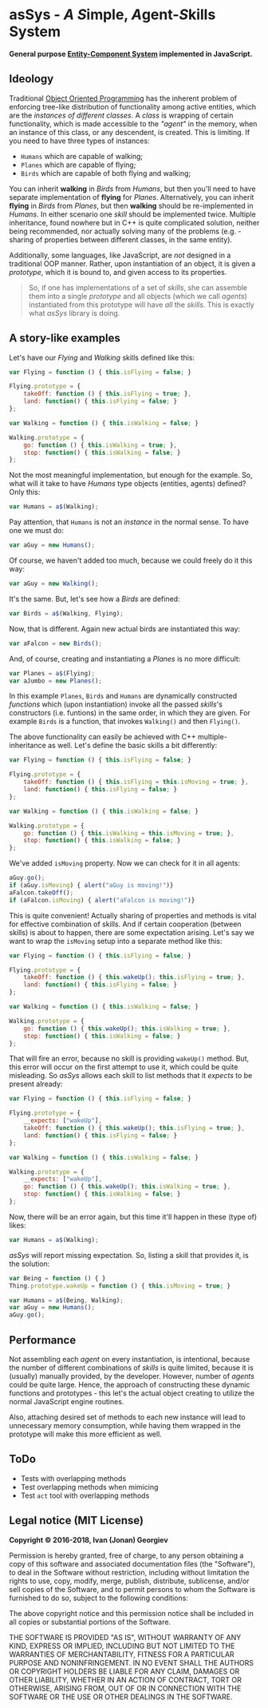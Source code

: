 # asSys - *A* *S*imple, *A*gent-*S*kills System
**General purpose [Entity-Component System](https://en.wikipedia.org/wiki/Entity–component–system) implemented in JavaScript.**

## Ideology

Traditional [Object Oriented Programming](https://en.wikipedia.org/wiki/Object-oriented_programming) has the inherent problem of enforcing tree-like distribution of functionality among active entities, which are the _instances of different classes_. A _class_ is wrapping of certain functionality, which is made accessible to the _"agent"_ in the memory, when an instance of this class, or any descendent, is created. This is limiting. If you need to have three types of instances:

* `Humans` which are capable of walking;
* `Planes` which are capable of flying;
* `Birds` which are capable of both flying and walking;

You can inherit **walking** in _Birds_ from _Humans_, but then you'll need to have separate implementation of **flying** for _Planes_. Alternatively, you can inherit **flying** in _Birds_ from _Planes_, but then **walking** should be re-implemented in _Humans_. In either scenario one _skill_ should be implemented twice. Multiple inheritance, found nowhere but in C++ is quite complicated solution, neither being recommended, nor actually solving many of the problems (e.g. - sharing of properties between different classes, in the same entity).

Additionally, some languages, like JavaScript, are _not_ designed in a traditional OOP manner. Rather, upon instantiation of an object, it is given a _prototype_, which it is bound to, and given access to its properties.

> So, if one has implementations of a set of _skills_, she can assemble them into a single _prototype_ and all objects (which we call _agents_) instantiated from this prototype will have _all_ the _skills_. This is exactly what _asSys_ library is doing.

## A story-like examples

Let's have our *Flying* and _Walking_ skills defined like this:

```javascript
var Flying = function () { this.isFlying = false; }

Flying.prototype = {
    takeOff: function () { this.isFlying = true; },
    land: function() { this.isFlying = false; }
};

var Walking = function () { this.isWalking = false; }

Walking.prototype = {
    go: function () { this.isWalking = true; },
    stop: function() { this.isWalking = false; }
};

```

Not the most meaningful implementation, but enough for the example. So, what will it take to have _Humans_ type objects (entities, agents) defined? Only this:

```javascript
var Humans = a$(Walking);
```

Pay attention, that `Humans` is not an _instance_ in the normal sense. To have one we must do:

```javascript
var aGuy = new Humans();
```

Of course, we haven't added too much, because we could freely do it this way:

```javascript
var aGuy = new Walking();
```

It's the same. But, let's see how a _Birds_ are defined:

```javascript
var Birds = a$(Walking, Flying);
```

Now, that is different. Again new actual birds are instantiated this way:

```javascript
var aFalcon = new Birds();
```

And, of course, creating and instantiating a _Planes_ is no more difficult:

```javascript
var Planes = a$(Flying);
var aJumbo = new Planes();
```

In this example `Planes`, `Birds` and `Humans` are dynamically constructed _functions_ which (upon instantiation) invoke all the passed _skills_'s constructors (i.e. funtions) in the same order, in which they are given. For example `Birds` is a function, that invokes `Walking()` and then `Flying()`.

The above functionality can easily be achieved with C++ multiple-inheritance as well. Let's define the basic skills a bit differently:

```javascript
var Flying = function () { this.isFlying = false; }

Flying.prototype = {
    takeOff: function () { this.isFlying = this.isMoving = true; },
    land: function() { this.isFlying = false; }
};

var Walking = function () { this.isWalking = false; }

Walking.prototype = {
    go: function () { this.isWalking = this.isMoving = true; },
    stop: function() { this.isWalking = false; }
};

```

We've added `isMoving` property. Now we can check for it in all agents:

```javascript
aGuy.go();
if (aGuy.isMoving) { alert("aGuy is moving!")}
aFalcon.takeOff();
if (aFalcon.isMoving) { alert("aFalcon is moving!")}
```

This is quite convenient! Actually sharing of properties and methods is vital for effective combination of skills. And if certain cooperation (between skills) is about to happen, there are some expectation arising. Let's say we want to wrap the `isMoving` setup into a separate method like this:

```javascript
var Flying = function () { this.isFlying = false; }

Flying.prototype = {
    takeOff: function () { this.wakeUp(); this.isFlying = true; },
    land: function() { this.isFlying = false; }
};

var Walking = function () { this.isWalking = false; }

Walking.prototype = {
    go: function () { this.wakeUp(); this.isWalking = true; },
    stop: function() { this.isWalking = false; }
};

```

That will fire an error, because no skill is providing `wakeUp()` method. But, this error will occur on the first attempt to use it, which could be quite misleading. So _asSys_ allows each skill to list methods that it _expects_ to be present already:

```javascript
var Flying = function () { this.isFlying = false; }

Flying.prototype = {
    __expects: ["wakeUp"],
    takeOff: function () { this.wakeUp(); this.isFlying = true; },
    land: function() { this.isFlying = false; }
};

var Walking = function () { this.isWalking = false; }

Walking.prototype = {
    __expects: ["wakeUp"],
    go: function () { this.wakeUp(); this.isWalking = true; },
    stop: function() { this.isWalking = false; }
};

```

Now, there will be an error again, but this time it'll happen in these (type of) likes:

```javascript
var Humans = a$(Walking);
```

_asSys_ will report missing expectation. So, listing a skill that provides it, is the solution:

```javascript
var Being = function () { }
Thing.prototype.wakeUp = function () { this.isMoving = true; }

var Humans = a$(Being, Walking);
var aGuy = new Humans();
aGuy.go();
```

## Performance

Not assembling each _agent_ on every instantiation, is intentional, because the number of different combinations of _skills_ is quite limited, because it is (usually) manually provided, by the developer. However, number of _agents_ could be quite large. Hence, the approach of constructing these dynamic functions and prototypes - this let's the actual object creating to utilize the normal JavaScript engine routines.

Also, attaching desired set of methods to each new instance will lead to unnecessary memory consumption, while having them wrapped in the prototype will make this more efficient as well.

## ToDo

- Tests with overlapping methods
- Test overlapping methods when mimicing
- Test `act` tool with overlapping methods



## Legal notice (MIT License)

**Copyright © 2016-2018, Ivan (Jonan) Georgiev**

Permission is hereby granted, free of charge, to any person obtaining a copy of this software and associated documentation files (the "Software"), to deal in the Software without restriction, including without limitation the rights to use, copy, modify, merge, publish, distribute, sublicense, and/or sell copies of the Software, and to permit persons to whom the Software is furnished to do so, subject to the following conditions:

The above copyright notice and this permission notice shall be included in all copies or substantial portions of the Software.

THE SOFTWARE IS PROVIDED "AS IS", WITHOUT WARRANTY OF ANY KIND, EXPRESS OR IMPLIED, INCLUDING BUT NOT LIMITED TO THE WARRANTIES OF MERCHANTABILITY, FITNESS FOR A PARTICULAR PURPOSE AND NONINFRINGEMENT. IN NO EVENT SHALL THE AUTHORS OR COPYRIGHT HOLDERS BE LIABLE FOR ANY CLAIM, DAMAGES OR OTHER LIABILITY, WHETHER IN AN ACTION OF CONTRACT, TORT OR OTHERWISE, ARISING FROM, OUT OF OR IN CONNECTION WITH THE SOFTWARE OR THE USE OR OTHER DEALINGS IN THE SOFTWARE.